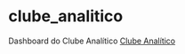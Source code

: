 # clube_analitico
Dashboard do Clube Analítico
[Clube Analítico](https://app.powerbi.com/view?r=eyJrIjoiZDA3NmU3YmItZWViNS00OGQ4LThhZDQtYWE1MGM0YmM4MTk1IiwidCI6IjhjYzJkZWQ2LWEzYjktNDk4My04ZDcxLTY3OGZjN2E2NjRiZSJ9)
